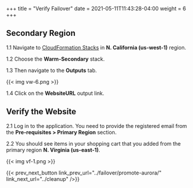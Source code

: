 +++
title = "Verify Failover"
date =  2021-05-11T11:43:28-04:00
weight = 6
+++

## Secondary Region

1.1 Navigate to [CloudFormation Stacks](https://console.aws.amazon.com/cloudformation/home?region=us-west-1#/stacks/) in **N. California (us-west-1)** region.

1.2 Choose the **Warm-Secondary** stack.

1.3 Then navigate to the **Outputs** tab.

{{< img vw-6.png >}}

1.4 Click on the **WebsiteURL** output link.

## Verify the Website

2.1 Log in to the application. You need to provide the registered email from the **Pre-requisites > Primary Region** section.

2.2 You should see items in your shopping cart that you added from the primary region **N. Virginia (us-east-1)**.

{{< img vf-1.png >}}

{{< prev_next_button link_prev_url="../failover/promote-aurora/" link_next_url="../cleanup" />}}

